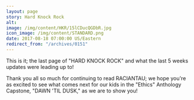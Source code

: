 ```yaml
---
layout: page
story: Hard Knock Rock
alt:
image: /img/content/HKR/15lCDucQGDbR.jpg
icon_image: /img/content/STANDARD.png
date: 2017-08-18 07:00:00 US/Eastern
redirect_from: "/archives/0151"
---
```

This is it; the last page of "HARD KNOCK ROCK" and what the last 5 weeks updates were leading up to!

Thank you all so much for continuing to read RACIANTAU; we hope you're as excited to see what comes next for our kids in the "Ethics" Anthology Capstone, "DAWN 'TIL DUSK," as we are to show you!
